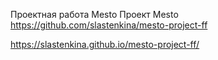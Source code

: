 Проектная работа Mesto
Проект Mesto https://github.com/slastenkina/mesto-project-ff

https://slastenkina.github.io/mesto-project-ff/
